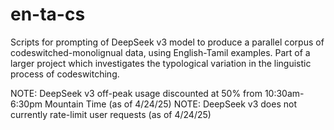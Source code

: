 # en-ta-cs
Scripts for prompting of DeepSeek v3 model to produce a parallel corpus of codeswitched-monolignual data, using English-Tamil examples. Part of a larger project which investigates the typological variation in the linguistic process of codeswitching. 


NOTE: DeepSeek v3 off-peak usage discounted at 50% from 10:30am-6:30pm Mountain Time (as of 4/24/25)
NOTE: DeepSeek v3 does not currently rate-limit user requests (as of 4/24/25)